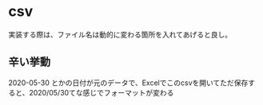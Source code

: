 # csv
実装する際は、ファイル名は動的に変わる箇所を入れてあげると良し。

## 辛い挙動
2020-05-30 とかの日付が元のデータで、Excelでこのcsvを開いてただ保存すると、2020/05/30てな感じでフォーマットが変わる
